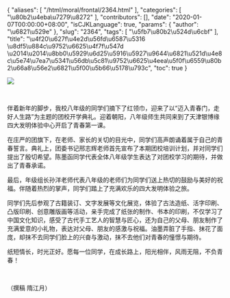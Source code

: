 {
    "aliases": [
        "/html/moral/frontal/2364.html"
    ],
    "categories": [
        "\u80b2\u4eba\u7279\u8272"
    ],
    "contributors": [],
    "date": "2020-01-07T00:00:00+08:00",
    "isCJKLanguage": true,
    "params": {
        "author": "\u6821\u529e"
    },
    "slug": "2364",
    "tags": [
        "\u5fb7\u80b2\u524d\u6cbf"
    ],
    "title": "\u4f20\u627f\u4e2d\u56fd\u6587\u5316 \u8df5\u884c\u9752\u6625\u4f7f\u547d \u2014\u2014\u8bb0\u5929\u6d25\u5916\u5927\u9644\u6821\u521d\u4e8c\u5e74\u7ea7\u5341\u56db\u5c81\u9752\u6625\u4eea\u5f0f\u6559\u80b2\u66a8\u56e2\u6821\u5f00\u5b66\u5178\u793c",
    "toc": true
}

![](https://cdn.tfls.online/mirror/full/fea47b36a05370fa07b3fe4f4fa0feaa632f9758.jpg)




     

伴着新年的脚步，我校八年级的同学们摘下了红领巾，迎来了以“迈入青春门，走好人生路”为主题的团校开学典礼。迎着朝阳，八年级师生共同来到了天津银博缘四大发明体验中心开启了青春第一课。




在庄严的团旗下，在老师、家长的关切的目光中，同学们高声朗诵着属于自己的青春誓言。典礼上，团委书记邢志辉老师首先宣布了本期团校培训计划，并对同学们提出了殷切希望。陈墨函同学代表全体八年级学生表达了对团校学习的期待，并做出了青春承诺。




最后，年级组长孙洋老师代表八年级的老师们为同学们送上热切的鼓励与美好的祝福。伴随着热烈的掌声，同学们踏上了充满欢乐的四大发明体验之旅。




同学们先后参观了古籍装订、文字发展等文化展览，体验了古法造纸、活字印刷、凸版印刷、创意雕版画等活动，亲手完成了纸张的制作、书本的印刷，不仅学习了中国文化知识，感受了古代手工艺人的智慧与匠心，还为自己的父母、朋友制作了充满爱意的小礼物，表达对父母、朋友的感激与祝福。油墨弄脏了手指、抹花了面庞，却抹不去同学们脸上的兴奋与激动，抹不去他们对青春的憧憬与期待。




 纸短情长，时光正好。愿每一位同学，在成长路上，阳光相伴，风雨无阻，不负青春！
 



  
 



（撰稿 隋江月）






